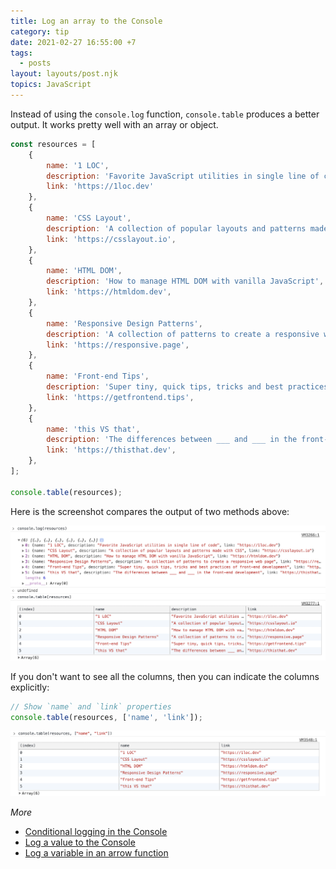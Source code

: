 ```yaml
---
title: Log an array to the Console
category: tip
date: 2021-02-27 16:55:00 +7
tags:
  - posts
layout: layouts/post.njk
topics: JavaScript
---
```


Instead of using the `console.log` function, `console.table` produces a better output. It works pretty well with an array or object.

```js
const resources = [
    {
        name: '1 LOC',
        description: 'Favorite JavaScript utilities in single line of code',
        link: 'https://1loc.dev'
    },
    {
        name: 'CSS Layout',
        description: 'A collection of popular layouts and patterns made with CSS',
        link: 'https://csslayout.io',
    },
    {
        name: 'HTML DOM',
        description: 'How to manage HTML DOM with vanilla JavaScript',
        link: 'https://htmldom.dev',
    },
    {
        name: 'Responsive Design Patterns',
        description: 'A collection of patterns to create a responsive web page',
        link: 'https://responsive.page',
    },
    {
        name: 'Front-end Tips',
        description: 'Super tiny, quick tips, tricks and best practices of front-end development',
        link: 'https://getfrontend.tips',
    },
    {
        name: 'this VS that',
        description: 'The differences between ___ and ___ in the front-end development',
        link: 'https://thisthat.dev',
    },
];

console.table(resources);
```

Here is the screenshot compares the output of two methods above:

![console.table](/img/console-table.png)

If you don't want to see all the columns, then you can indicate the columns explicitly:

```js
// Show `name` and `link` properties 
console.table(resources, ['name', 'link']);
```

![console.table](/img/console-table-columns.png)

_More_

* [Conditional logging in the Console](/conditional-logging-in-the-console.html)
* [Log a value to the Console](/log-a-value-to-the-console.html)
* [Log a variable in an arrow function](/log-a-variable-in-an-arrow-function.html)